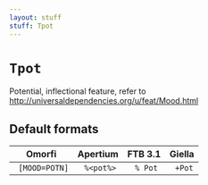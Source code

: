 ```yaml
---
layout: stuff
stuff: Tpot
---
```

# ` Tpot `

Potential, inflectional feature, refer to http://universaldependencies.org/u/feat/Mood.html

## Default formats
| Omorfi | Apertium | FTB 3.1 | Giella |
|:------:|:--------:|:-------:|:------:|
| ` [MOOD=POTN]` | ` %<pot%>` | ` % Pot` | ` +Pot`  |
